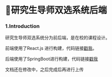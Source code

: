 # 🍭研究生导师双选系统后端

### 1.Introduction

研究生导师双选系统分为前后端，是在校的课程设计。

前端使用了React.js 进行构建，代码链接[戳我](https://github.com/SteveYuOWO/psds-advanced-frontend)。

后端使用了SpringBoot进行构建，代码链接[戳我](https://github.com/SteveYuOWO/psds-advanced-frontend)

文档还在修改中，之后完成后再进行上传


